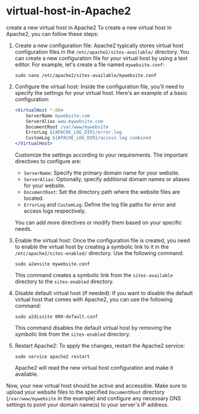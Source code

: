 # virtual-host-in-Apache2
create a new virtual host in Apache2
To create a new virtual host in Apache2, you can follow these steps:

1. Create a new configuration file: Apache2 typically stores virtual host configuration files in the `/etc/apache2/sites-available/` directory. You can create a new configuration file for your virtual host by using a text editor. For example, let's create a file named `mywebsite.conf`:

   ```shell
   sudo nano /etc/apache2/sites-available/mywebsite.conf
   ```

2. Configure the virtual host: Inside the configuration file, you'll need to specify the settings for your virtual host. Here's an example of a basic configuration:

   ```apache
   <VirtualHost *:80>
       ServerName mywebsite.com
       ServerAlias www.mywebsite.com
       DocumentRoot /var/www/mywebsite
       ErrorLog ${APACHE_LOG_DIR}/error.log
       CustomLog ${APACHE_LOG_DIR}/access.log combined
   </VirtualHost>
   ```

   Customize the settings according to your requirements. The important directives to configure are:

   - `ServerName`: Specify the primary domain name for your website.
   - `ServerAlias`: Optionally, specify additional domain names or aliases for your website.
   - `DocumentRoot`: Set the directory path where the website files are located.
   - `ErrorLog` and `CustomLog`: Define the log file paths for error and access logs respectively.

   You can add more directives or modify them based on your specific needs.

3. Enable the virtual host: Once the configuration file is created, you need to enable the virtual host by creating a symbolic link to it in the `/etc/apache2/sites-enabled/` directory. Use the following command:

   ```shell
   sudo a2ensite mywebsite.conf
   ```

   This command creates a symbolic link from the `sites-available` directory to the `sites-enabled` directory.

4. Disable default virtual host (if needed): If you want to disable the default virtual host that comes with Apache2, you can use the following command:

   ```shell
   sudo a2dissite 000-default.conf
   ```

   This command disables the default virtual host by removing the symbolic link from the `sites-enabled` directory.

5. Restart Apache2: To apply the changes, restart the Apache2 service:

   ```shell
   sudo service apache2 restart
   ```

   Apache2 will read the new virtual host configuration and make it available.

Now, your new virtual host should be active and accessible. Make sure to upload your website files to the specified `DocumentRoot` directory (`/var/www/mywebsite` in the example) and configure any necessary DNS settings to point your domain name(s) to your server's IP address.

